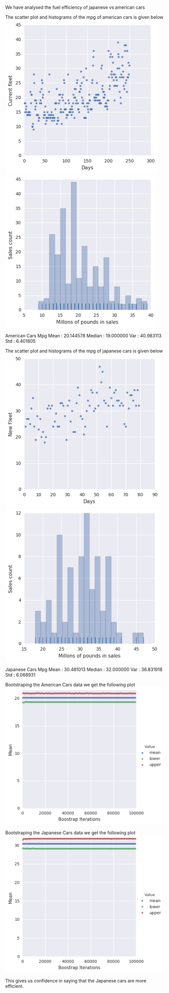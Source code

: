 We have analysed the fuel efficiency of japanese vs american cars

The scatter plot and histograms of the mpg of american cars is given below
![logo](./scaterplotCurrent_fleet.png?raw=true)
![logo](./histogramCurrent_fleet.png?raw=true)

American Cars Mpg
Mean   : 20.144578
Median : 19.000000
Var    : 40.983113
Std    : 6.401805

The scatter plot and histograms of the mpg of japanese cars is given below
![logo](./scaterplotNew_Fleet.png?raw=true)
![logo](./histogramNew_Fleet.png?raw=true)

Japanese Cars Mpg
Mean   : 30.481013
Median : 32.000000
Var    : 36.831918
Std    : 6.068931

Bootstraping the American Cars data we get the following plot
![logo](./bootstrap_confidence_currentFleet.png?raw=true)


Bootstraping the Japanese Cars data we get the following plot
![logo](./bootstrap_confidence_newFleet.png?raw=true)

This gives us confidence in saying that the Japanese cars are more efficient.


